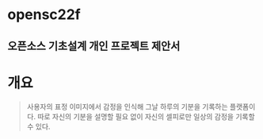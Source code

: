 opensc22f
=========
오픈소스 기초설계 **개인 프로젝트 제안서**
-----------------------------------

# 개요
> 사용자의 표정 이미지에서 감정을 인식해 그날 하루의 기분을 기록하는 플랫폼이다. 따로 자신의 기분을 설명할 필요 없이 자신의 셀피로만 일상의 감정을 기록할 수 있다.
